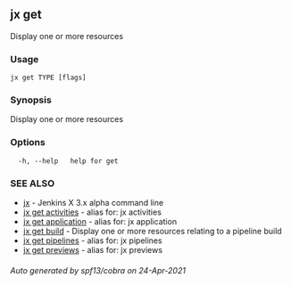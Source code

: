 ## jx get

Display one or more resources

### Usage

```
jx get TYPE [flags]
```

### Synopsis

Display one or more resources

### Options

```
  -h, --help   help for get
```

### SEE ALSO

* [jx](jx.md)	 - Jenkins X 3.x alpha command line
* [jx get activities](jx_get_activities.md)	 - alias for: jx activities
* [jx get application](jx_get_application.md)	 - alias for: jx application
* [jx get build](jx_get_build.md)	 - Display one or more resources relating to a pipeline build
* [jx get pipelines](jx_get_pipelines.md)	 - alias for: jx pipelines
* [jx get previews](jx_get_previews.md)	 - alias for: jx previews

###### Auto generated by spf13/cobra on 24-Apr-2021
